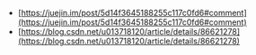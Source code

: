 - [https://juejin.im/post/5d14f3645188255c117c0fd6#comment](https://juejin.im/post/5d14f3645188255c117c0fd6#comment)
- [https://blog.csdn.net/u013718120/article/details/86621278](https://blog.csdn.net/u013718120/article/details/86621278)